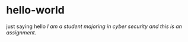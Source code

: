 # hello-world
just saying hello 
*I am a student majoring in cyber security and this is an assignment.*
